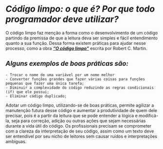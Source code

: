 # *Código limpo: o que é? Por que todo programador deve utilizar?*

O código limpo faz menção a forma como o desenvolvimento de um código partindo da premissa de que a leitura deva ser simples e fácil entendimento quanto a sua função. Dessa forma existem práticas para ajudar nesse processo, como a obra [***“O código limpo”***](https://drive.google.com/file/d/0B9eZlIWAs3-sN3NRbktQNVFUN3l2cTBBcXN4Y3FaUQ/view?usp=sharing&resourcekey=0-ZafqCRtyIP8Zw0CKviW5Gw) escrita por Robert C. Martin.

## *Alguns exemplos de boas práticas são:*

    - Trocar o nome de uma variável por um nome melhor
    - Converter funções grandes que fazer várias coisas para funções pequenas que fazer uma única tarefa;
    - Diminuir a complexidade do código reduzindo as regras condicionais (if) que ele possui;
    - Eliminar código duplicado;

Adotar um código limpo, utilizando-se de boas práticas, permite agilizar a manutenção futura desse código e aumentar a produtividade de quem dele precisar, pois é a partir da leitura que se pode entender a lógica e modificá-la, seja para correção, adição ou outras ações que sejam necessárias durante a vida útil do código. Os profissionais precisam se comprometer com a clareza da interpretação de seu código, assim como um texto deve ser entendível por seu nicho de leitores sem causar ruídos e interpretações ambíguas.



